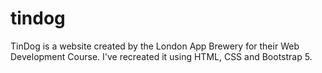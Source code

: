 # tindog
TinDog is a website created by the London App Brewery for their Web Development Course. I've recreated it using HTML, CSS and Bootstrap 5. 
